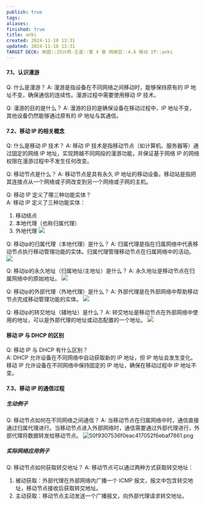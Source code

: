```yaml
---
publish: true
tags: 
aliases: 
finished: true
title: anki
created: 2024-11-18 13:31
updated: 2024-11-18 13:31
TARGET DECK: 刷题::25计网-王道::第 4 章 网络层::4.6 移动 IP::anki
---
```

#### 7.1、认识漫游

Q: 什么是漫游？
A: 漫游是指设备在不同网络之间移动时，能够保持原有的 IP 地址不变，确保通信的连续性。漫游过程中需要使用移动 IP 技术。

Q: 漫游的目的是什么？
A: 漫游的目的是确保设备在移动过程中，IP 地址不变，其他设备仍然能够通过原有的 IP 地址与其通信。

#### 7.2、移动 IP 的相关概念

Q: 什么是移动 IP 技术？
A: 移动 IP 技术是指移动节点（如计算机、服务器等）通过固定的网络 IP 地址，实现跨越不同网段的漫游功能，并保证基于网络 IP 的网络权限在漫游过程中不发生任何改变。

Q: 移动节点是什么？
A: 移动节点是具有永久 IP 地址的移动设备。移动站是指把其连接点从一个网络或子网改变到另一个网络或子网的主机。

Q: 移动 IP 定义了哪三种功能实体？  
A: 移动 IP 定义了三种功能实体：
1. 移动结点
2. 本地代理（也称归属代理）
3. 外地代理
![](https://img.hwenyi.live/202403240825343.webp)

Q: 移动ip的归属代理（本地代理）是什么？
A: 归属代理是指在归属网络中代表移动节点执行移动管理功能的实体。归属代理管理移动节点在归属网络中的活动。
![](https://img.hwenyi.live/202403240825343.webp)

Q: 移动ip的永久地址（归属地址/主地址）是什么？
A: 永久地址是移动节点在归属网络中的原始地址。
![](https://img.hwenyi.live/202403240825343.webp)

Q: 移动ip的外部代理（外地代理）是什么？
A: 外部代理是在外部网络中帮助移动节点完成移动管理功能的实体。
![](https://img.hwenyi.live/202403240825343.webp)

Q: 移动ip的转交地址（辅地址）是什么？
A: 转交地址是移动节点在外部网络中使用的地址，可以是外部代理的地址或动态配置的一个地址。
![](https://img.hwenyi.live/202403240825343.webp)

#### 移动 IP 与 DHCP 的区别

Q: 移动 IP 与 DHCP 有什么区别？  
A: DHCP 允许设备在不同网络中自动获取新的 IP 地址，但 IP 地址会发生变化。
移动 IP 允许设备在不同网络中保持固定的 IP 地址，确保在移动过程中 IP 地址不变。

#### 7.3、移动 IP 的通信过程

##### 生动例子

Q: 移动节点如何在不同网络之间通信？
A: 当移动节点在归属网络中时，通信直接通过归属代理进行。当移动节点进入外部网络时，通信需要通过外部代理进行，外部代理将数据转发给移动节点。
![50f9307536f0eac417052f6ebaf7861.png](https://img.hwenyi.live/202407082246805.webp)

##### 实际网络应用例子

Q: 移动节点如何获取转交地址？
A: 移动节点可以通过两种方式获取转交地址：
1. 被动获取：外部代理在外部网络内广播一个 ICMP 报文，报文中包含转交地址，移动节点接收后获取转交地址。
2. 主动获取：移动节点主动发送一个广播报文，向外部代理请求转交地址。

